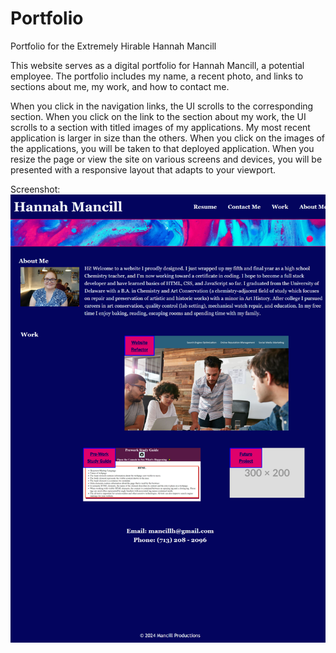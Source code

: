 # Portfolio
Portfolio for the Extremely Hirable Hannah Mancill

This website serves as a digital portfolio for Hannah Mancill, a potential employee. The portfolio includes my name, a recent photo, and links to sections about me, my work, and how to contact me. 

When you click in the navigation links, the UI scrolls to the corresponding section. When you click on the link to the section about my work, the UI scrolls to a section with titled images of my applications. My most recent application is larger in size than the others. When you click on the images of the applications, you will be taken to that deployed application. When you resize the page or view the site on various screens and devices, you will be presented with a responsive layout that adapts to your viewport.

Screenshot:
![alt text](<mancillh.github.io_Portfolio_ (1).png>)